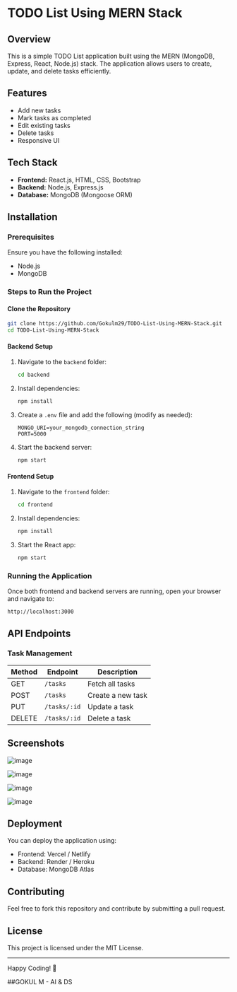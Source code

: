 # TODO List Using MERN Stack

## Overview
This is a simple TODO List application built using the MERN (MongoDB, Express, React, Node.js) stack. The application allows users to create, update, and delete tasks efficiently.

## Features
- Add new tasks
- Mark tasks as completed
- Edit existing tasks
- Delete tasks
- Responsive UI

## Tech Stack
- **Frontend:** React.js, HTML, CSS, Bootstrap
- **Backend:** Node.js, Express.js
- **Database:** MongoDB (Mongoose ORM)

## Installation

### Prerequisites
Ensure you have the following installed:
- Node.js
- MongoDB

### Steps to Run the Project

#### Clone the Repository
```sh
git clone https://github.com/Gokulm29/TODO-List-Using-MERN-Stack.git
cd TODO-List-Using-MERN-Stack
```

#### Backend Setup
1. Navigate to the `backend` folder:
   ```sh
   cd backend
   ```
2. Install dependencies:
   ```sh
   npm install
   ```
3. Create a `.env` file and add the following (modify as needed):
   ```env
   MONGO_URI=your_mongodb_connection_string
   PORT=5000
   ```
4. Start the backend server:
   ```sh
   npm start
   ```

#### Frontend Setup
1. Navigate to the `frontend` folder:
   ```sh
   cd frontend
   ```
2. Install dependencies:
   ```sh
   npm install
   ```
3. Start the React app:
   ```sh
   npm start
   ```

### Running the Application
Once both frontend and backend servers are running, open your browser and navigate to:
```
http://localhost:3000
```

## API Endpoints
### Task Management
| Method | Endpoint      | Description          |
|--------|--------------|----------------------|
| GET    | `/tasks`     | Fetch all tasks      |
| POST   | `/tasks`     | Create a new task    |
| PUT    | `/tasks/:id` | Update a task        |
| DELETE | `/tasks/:id` | Delete a task        |

## Screenshots
![image](https://github.com/user-attachments/assets/e87beed6-3b3b-4a81-aab6-2b77c6dfbf6c)

![image](https://github.com/user-attachments/assets/039cc3c2-b726-4daf-9b54-8573add267fe)

![image](https://github.com/user-attachments/assets/a8257a52-306f-4237-8109-d6e9088c8c62)

![image](https://github.com/user-attachments/assets/ae8644b7-c9da-4cd5-aedf-672147160f21)


## Deployment
You can deploy the application using:
- Frontend: Vercel / Netlify
- Backend: Render / Heroku
- Database: MongoDB Atlas

## Contributing
Feel free to fork this repository and contribute by submitting a pull request.

## License
This project is licensed under the MIT License.

---

Happy Coding! 🚀

##GOKUL M - AI & DS

